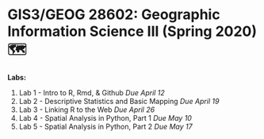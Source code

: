 # GIS3/GEOG 28602: Geographic Information Science III (Spring 2020) 🗺

**Labs:**
1. Lab 1 - Intro to R, Rmd, & Github *Due April 12*
2. Lab 2 - Descriptive Statistics and Basic Mapping *Due April 19*
3. Lab 3 - Linking R to the Web *Due April 26*
4. Lab 4 -  Spatial Analysis in Python, Part 1 *Due May 10*
5. Lab 5 - Spatial Analysis in Python, Part 2 *Due May 17*
